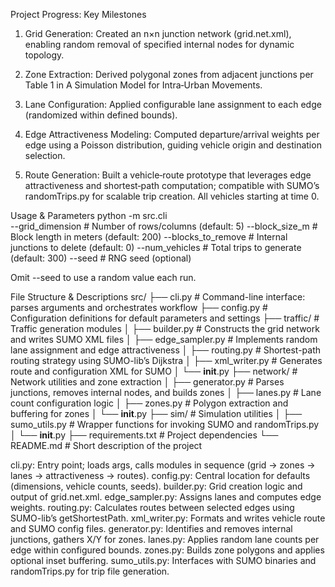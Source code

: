 Project Progress: Key Milestones

1. Grid Generation: Created an n×n junction network (grid.net.xml), enabling random removal of specified internal nodes for dynamic topology.

2. Zone Extraction: Derived polygonal zones from adjacent junctions per Table 1 in A Simulation Model for Intra‑Urban Movements.

3. Lane Configuration: Applied configurable lane assignment to each edge (randomized within defined bounds).

4. Edge Attractiveness Modeling: Computed departure/arrival weights per edge using a Poisson distribution, guiding vehicle origin and destination selection.

5. Route Generation: Built a vehicle‑route prototype that leverages edge attractiveness and shortest‑path computation; compatible with SUMO’s randomTrips.py for scalable trip creation. All vehicles starting at time 0.

Usage & Parameters
python -m src.cli \
--grid_dimension <int> # Number of rows/columns (default: 5)
--block_size_m <float> # Block length in meters (default: 200)
--blocks_to_remove <int> # Internal junctions to delete (default: 0)
--num_vehicles <int> # Total trips to generate (default: 300)
--seed <int> # RNG seed (optional)

Omit --seed to use a random value each run.

File Structure & Descriptions
src/
├── cli.py # Command-line interface: parses arguments and orchestrates workflow
├── config.py # Configuration definitions for default parameters and settings
├── traffic/ # Traffic generation modules
│ ├── builder.py # Constructs the grid network and writes SUMO XML files
│ ├── edge_sampler.py # Implements random lane assignment and edge attractiveness
│ ├── routing.py # Shortest-path routing strategy using SUMO-lib’s Dijkstra
│ ├── xml_writer.py # Generates route and configuration XML for SUMO
│ └── **init**.py
├── network/ # Network utilities and zone extraction
│ ├── generator.py # Parses junctions, removes internal nodes, and builds zones
│ ├── lanes.py # Lane count configuration logic
│ ├── zones.py # Polygon extraction and buffering for zones
│ └── **init**.py
├── sim/ # Simulation utilities
│ ├── sumo_utils.py # Wrapper functions for invoking SUMO and randomTrips.py
│ └── **init**.py
├── requirements.txt # Project dependencies
└── README.md # Short description of the project

cli.py: Entry point; loads args, calls modules in sequence (grid → zones → lanes → attractiveness → routes).
config.py: Central location for defaults (dimensions, vehicle counts, seeds).
builder.py: Grid creation logic and output of grid.net.xml.
edge_sampler.py: Assigns lanes and computes edge weights.
routing.py: Calculates routes between selected edges using SUMO-lib’s getShortestPath.
xml_writer.py: Formats and writes vehicle route and SUMO config files.
generator.py: Identifies and removes internal junctions, gathers X/Y for zones.
lanes.py: Applies random lane counts per edge within configured bounds.
zones.py: Builds zone polygons and applies optional inset buffering.
sumo_utils.py: Interfaces with SUMO binaries and randomTrips.py for trip file generation.
